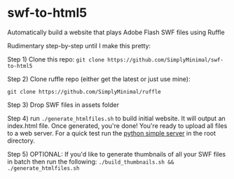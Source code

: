 # swf-to-html5
Automatically build a website that plays Adobe Flash SWF files using Ruffle


Rudimentary step-by-step until I make this pretty:

Step 1) Clone this repo:
`git clone https://github.com/SimplyMinimal/swf-to-html5`


Step 2) Clone ruffle repo (either get the latest or just use mine):

`git clone https://github.com/SimplyMinimal/ruffle`


Step 3) Drop SWF files in assets folder


Step 4) run `./generate_htmlfiles.sh` to build initial website. It will output an index.html file. Once generated, you're done! You're ready to upload all files to a web server. For a quick test run the [python simple server](https://docs.python.org/2/library/simplehttpserver.html) in the root directory.


Step 5) OPTIONAL: If you'd like to generate thumbnails of all your SWF files in batch then run the following:
`./build_thumbnails.sh && ./generate_htmlfiles.sh`
